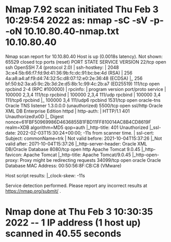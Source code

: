 # Nmap 7.92 scan initiated Thu Feb  3 10:29:54 2022 as: nmap -sC -sV -p- -oN 10.10.80.40-nmap.txt 10.10.80.40
Nmap scan report for 10.10.80.40
Host is up (0.0018s latency).
Not shown: 65529 closed tcp ports (reset)
PORT      STATE SERVICE    VERSION
22/tcp    open  ssh        OpenSSH 7.4 (protocol 2.0)
| ssh-hostkey: 
|   2048 3c:e4:5b:66:f7:fd:9d:41:36:9b:fc:dc:91:bc:be:4d (RSA)
|   256 4a:a8:a4:af:f9:d4:74:32:5c:d8:07:12:e0:2e:36:48 (ECDSA)
|_  256 bf:50:b2:3a:a5:9c:2b:3d:2e:d5:8b:1c:99:4c:2b:a7 (ED25519)
111/tcp   open  rpcbind    2-4 (RPC #100000)
| rpcinfo: 
|   program version    port/proto  service
|   100000  2,3,4        111/tcp   rpcbind
|   100000  2,3,4        111/udp   rpcbind
|   100000  3,4          111/tcp6  rpcbind
|_  100000  3,4          111/udp6  rpcbind
1531/tcp  open  oracle-tns Oracle TNS listener 1.3.0.0.0 (unauthorized)
5500/tcp  open  ssl/http   Oracle XML DB Enterprise Edition httpd
| http-auth: 
| HTTP/1.1 401 Unauthorized\x0D
|_  Digest nonce=61FBF50969986D4636855B1FBD11FF810014AC8B4CD8619F realm=XDB algorithm=MD5 qop=auth
|_http-title: 401 Unauthorized
|_ssl-date: 2022-02-03T15:30:24+00:00; -11s from scanner time.
| ssl-cert: Subject: commonName=trk
| Not valid before: 2021-10-04T15:37:26
|_Not valid after:  2071-10-04T15:37:26
|_http-server-header: Oracle XML DB/Oracle Database
8080/tcp  open  http       Apache Tomcat 9.0.45
|_http-favicon: Apache Tomcat
|_http-title: Apache Tomcat/9.0.45
|_http-open-proxy: Proxy might be redirecting requests
34099/tcp open  oracle     Oracle Database
MAC Address: 00:50:56:8F:CB:C8 (VMware)

Host script results:
|_clock-skew: -11s

Service detection performed. Please report any incorrect results at https://nmap.org/submit/ .
# Nmap done at Thu Feb  3 10:30:35 2022 -- 1 IP address (1 host up) scanned in 40.55 seconds
